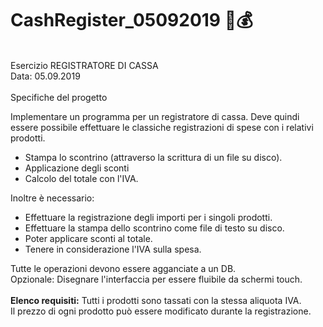 # CashRegister_05092019 💸💰
<br>
Esercizio REGISTRATORE DI CASSA
<br>
Data: 05.09.2019
<br><br>
Specifiche del progetto

Implementare un programma per un registratore di cassa.
Deve quindi essere possibile effettuare le classiche registrazioni di spese
con i relativi prodotti.

- Stampa lo scontrino (attraverso la scrittura di un file su disco).
- Applicazione degli sconti
- Calcolo del totale con l'IVA.

Inoltre è necessario:

- Effettuare la registrazione degli importi per i singoli prodotti.
- Effettuare la stampa dello scontrino come file di testo su disco.
- Poter applicare sconti al totale.
- Tenere in considerazione l'IVA sulla spesa.

Tutte le operazioni devono essere agganciate a un DB. <br>
Opzionale: Disegnare l'interfaccia per essere fluibile da schermi touch.
<br><br>
<b>Elenco requisiti:</b>
Tutti i prodotti sono tassati con la stessa aliquota IVA.<br/>
Il prezzo di ogni prodotto può essere modificato durante la registrazione.
